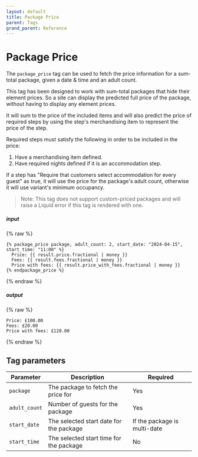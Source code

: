 ```yaml
---
layout: default
title: Package Price
parent: Tags
grand_parent: Reference
---
```


# Package Price

The `package_price` tag can be used to fetch the price information for a
sum-total package, given a date & time and an adult count.

This tag has been designed to work with sum-total packages that hide their
element prices. So a site can display the predicted full price of the package,
without having to display any element prices.

It will sum to the price of the included items and will also predict the
price of required steps by using the step's merchandising item to represent
the price of the step.

Required steps must satisfy the following in order to be included in the price:
1. Have a merchandising item defined.
2. Have required nights defined if it is an accommodation step.

If a step has "Require that customers select accommodation for every guest" as
true, it will use the price for the package's adult count, otherwise it will use
variant's minimum occupancy.

> Note: This tag does not support custom-priced packages and will raise a Liquid error if this tag is rendered with one.

##### input
{% raw %}

    {% package_price package, adult_count: 2, start_date: "2024-04-15", start_time: "11:00" %}
      Price: {{ result.price.fractional | money }}
      Fees: {{ result.fees.fractional | money }}
      Price with fees: {{ result.price_with_fees.fractional | money }}
    {% endpackage_price %}

{% endraw %}

##### output

{% raw %}

    Price: £100.00
    Fees: £20.00
    Price with fees: £120.00

{% endraw %}

## Tag parameters

Parameter | Description | Required
--------- | ----------- | --------
`package` | The package to fetch the price for | Yes
`adult_count` | Number of guests for the package | Yes
`start_date` | The selected start date for the package | If the package is multi-date
`start_time` | The selected start time for the package | No
